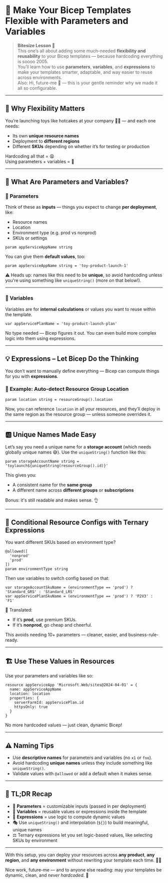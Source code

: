 # 🧠 Make Your Bicep Templates Flexible with Parameters and Variables

> **Bitesize Lesson 🍬**  
This one’s all about adding some much-needed **flexibility and reusability** to your Bicep templates — because hardcoding everything is soooo 2005.  
You’ll learn how to use **parameters**, **variables**, and **expressions** to make your templates smarter, adaptable, and way easier to reuse across environments.  
Also: Hi, future-me 👋 — this is your gentle reminder why we made it all so configurable.

---

## 🎯 Why Flexibility Matters

You’re launching toys like hotcakes at your company 🧸🚀 — and each one needs:
- Its own **unique resource names**
- Deployment to **different regions**
- Different **SKUs** depending on whether it’s for testing or production

Hardcoding all that = 😩  
Using parameters + variables = 🎯

---

## 🧩 What Are Parameters and Variables?

### 🔧 Parameters  
Think of these as **inputs** — things you expect to change **per deployment**, like:
- Resource names
- Location
- Environment type (e.g. prod vs nonprod)
- SKUs or settings

```bicep
param appServiceAppName string
```

You can give them **default values**, too:

```bicep
param appServiceAppName string = 'toy-product-launch-1'
```

⚠️ Heads up: names like this need to be **unique**, so avoid hardcoding unless you're using something like `uniqueString()` (more on that below!).

---

### 🧮 Variables  
Variables are for **internal calculations** or values you want to reuse within the template.

```bicep
var appServicePlanName = 'toy-product-launch-plan'
```

No type needed — Bicep figures it out. You can even build more complex logic into them using expressions.

---

## 💡 Expressions – Let Bicep Do the Thinking

You don’t want to manually define everything — Bicep can compute things for you with **expressions**.

### 🔁 Example: Auto-detect Resource Group Location

```bicep
param location string = resourceGroup().location
```

Now, you can reference `location` in all your resources, and they’ll deploy in the same region as the resource group — unless someone overrides it.

---

## 🆎 Unique Names Made Easy

Let’s say you need a unique name for a **storage account** (which needs globally unique names 😅). Use the `uniqueString()` function like this:

```bicep
param storageAccountName string = 'toylaunch${uniqueString(resourceGroup().id)}'
```

This gives you:
- A consistent name for the **same group**
- A different name across **different groups** or **subscriptions**

Bonus: it's still readable and makes sense. 👌

---

## 💬 Conditional Resource Configs with Ternary Expressions

You want different SKUs based on environment type?

```bicep
@allowed([
  'nonprod'
  'prod'
])
param environmentType string
```

Then use variables to switch config based on that:

```bicep
var storageAccountSkuName = (environmentType == 'prod') ? 'Standard_GRS' : 'Standard_LRS'
var appServicePlanSkuName = (environmentType == 'prod') ? 'P2V3' : 'F1'
```

🧠 Translated:  
- If it’s **prod**, use premium SKUs.  
- If it’s **nonprod**, go cheap and cheerful.

This avoids needing 10+ parameters — cleaner, easier, and business-rule-ready.

---

## 🏗️ Use These Values in Resources

Use your parameters and variables like so:

```bicep
resource appServiceApp 'Microsoft.Web/sites@2024-04-01' = {
  name: appServiceAppName
  location: location
  properties: {
    serverFarmId: appServicePlan.id
    httpsOnly: true
  }
}
```

No more hardcoded values — just clean, dynamic Bicep!

---

## ⚠️ Naming Tips

- Use **descriptive names** for parameters and variables (no `x1` or `foo`).
- Avoid hardcoding **unique names** unless they include something like `uniqueString()`.
- Validate values with `@allowed` or add a default when it makes sense.

---

## 🎯 TL;DR Recap

- 🔧 **Parameters** = customizable inputs (passed in per deployment)
- 🧮 **Variables** = reusable values or expressions inside the template
- 🧠 **Expressions** = use logic to compute dynamic values
- 🎭 Use `uniqueString()` and interpolation (`${}`) to build meaningful, unique names
- ⚖️ Ternary expressions let you set logic-based values, like selecting SKUs by environment

---

With this setup, you can deploy your resources across **any product**, **any region**, and **any environment** without rewriting your template each time. 🧱✨

Nice work, future-me — and to anyone else reading: may your templates be dynamic, clean, and *never hardcoded*. 🚀

